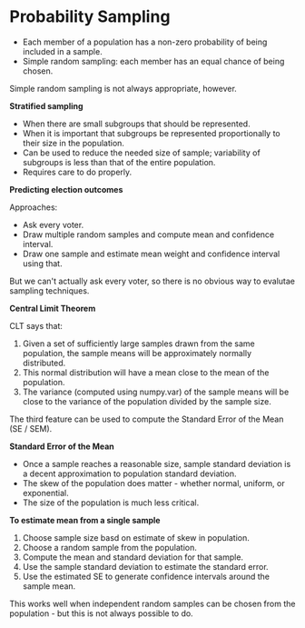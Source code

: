 # Probability Sampling

- Each member of a population has a non-zero probability of being included in a sample.
- Simple random sampling: each member has an equal chance of being chosen.

Simple random sampling is not always appropriate, however.

**Stratified sampling**

- When there are small subgroups that should be represented.
- When it is important that subgroups be represented proportionally to their size in the population.
- Can be used to reduce the needed size of sample; variability of subgroups is less than that of the entire population.
- Requires care to do properly.

**Predicting election outcomes**

Approaches:

- Ask every voter.
- Draw multiple random samples and compute mean and confidence interval.
- Draw one sample and estimate mean weight and confidence interval using that.

But we can't actually ask every voter, so there is no obvious way to evalutae sampling techniques.

**Central Limit Theorem**

CLT says that:

1. Given a set of sufficiently large samples drawn from the same population, the sample means will be approximately normally distributed.
2. This normal distribution will have a mean close to the mean of the population.
3. The variance (computed using numpy.var) of the sample means will be close to the variance of the population divided by the sample size.

The third feature can be used to compute the Standard Error of the Mean (SE / SEM).

**Standard Error of the Mean**

- Once a sample reaches a reasonable size, sample standard deviation is a decent approximation to population standard deviation.
- The skew of the population does matter - whether normal, uniform, or exponential.
- The size of the population is much less critical.

**To estimate mean from a single sample**

1. Choose sample size basd on estimate of skew in population.
2. Choose a random sample from the population.
3. Compute the mean and standard deviation for that sample.
4. Use the sample standard deviation to estimate the standard error.
5. Use the estimated SE to generate confidence intervals around the sample mean.

This works well when independent random samples can be chosen from the population - but this is not always possible to do.
